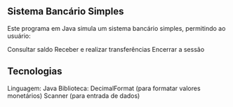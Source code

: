 ## Sistema Bancário Simples

Este programa em Java simula um sistema bancário simples, permitindo ao usuário:

Consultar saldo
Receber e realizar transferências
Encerrar a sessão

## Tecnologias
Linguagem: Java
Biblioteca: DecimalFormat (para formatar valores monetários)
Scanner (para entrada de dados)
